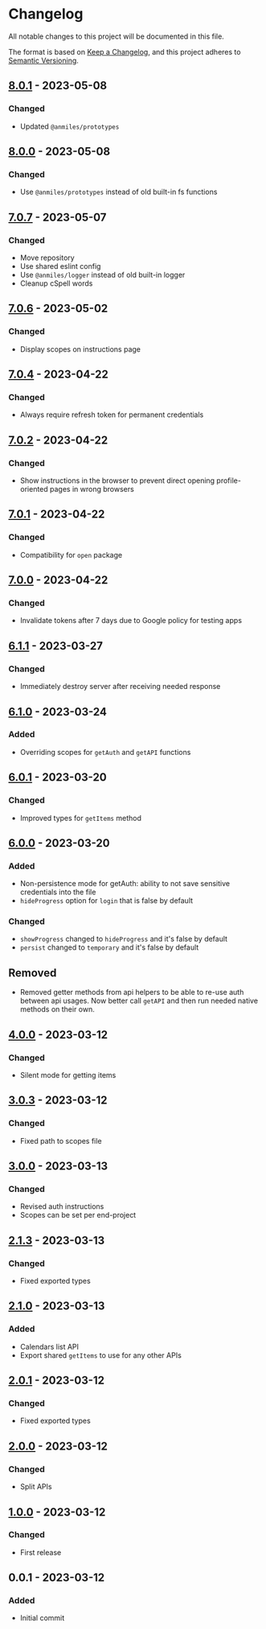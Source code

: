 # Changelog

All notable changes to this project will be documented in this file.

The format is based on [Keep a Changelog](https://keepachangelog.com/en/1.0.0/),
and this project adheres to [Semantic Versioning](https://semver.org/spec/v2.0.0.html).

## [8.0.1](../../tags/v8.0.1) - 2023-05-08
### Changed
- Updated `@anmiles/prototypes`

## [8.0.0](../../tags/v8.0.0) - 2023-05-08
### Changed
- Use `@anmiles/prototypes` instead of old built-in fs functions

## [7.0.7](../../tags/v7.0.7) - 2023-05-07
### Changed
- Move repository
- Use shared eslint config
- Use `@anmiles/logger` instead of old built-in logger
- Cleanup cSpell words

## [7.0.6](../../tags/v7.0.6) - 2023-05-02
### Changed
- Display scopes on instructions page

## [7.0.4](../../tags/v7.0.4) - 2023-04-22
### Changed
- Always require refresh token for permanent credentials

## [7.0.2](../../tags/v7.0.2) - 2023-04-22
### Changed
- Show instructions in the browser to prevent direct opening profile-oriented pages in wrong browsers

## [7.0.1](../../tags/v7.0.1) - 2023-04-22
### Changed
- Compatibility for `open` package

## [7.0.0](../../tags/v7.0.0) - 2023-04-22
### Changed
- Invalidate tokens after 7 days due to Google policy for testing apps

## [6.1.1](../../tags/v6.1.1) - 2023-03-27
### Changed
- Immediately destroy server after receiving needed response

## [6.1.0](../../tags/v6.1.0) - 2023-03-24
### Added
- Overriding scopes for `getAuth` and `getAPI` functions

## [6.0.1](../../tags/v6.0.1) - 2023-03-20
### Changed
- Improved types for `getItems` method

## [6.0.0](../../tags/v6.0.0) - 2023-03-20
### Added
- Non-persistence mode for getAuth: ability to not save sensitive credentials into the file
- `hideProgress` option for `login` that is false by default

### Changed
- `showProgress` changed to `hideProgress` and it's false by default
- `persist` changed to `temporary` and it's false by default

## Removed
- Removed getter methods from api helpers to be able to re-use auth between api usages. Now better call `getAPI` and then run needed native methods on their own.

## [4.0.0](../../tags/v4.0.0) - 2023-03-12
### Changed
- Silent mode for getting items

## [3.0.3](../../tags/v3.0.3) - 2023-03-12
### Changed
- Fixed path to scopes file

## [3.0.0](../../tags/v3.0.0) - 2023-03-13
### Changed
- Revised auth instructions
- Scopes can be set per end-project

## [2.1.3](../../tags/v2.1.3) - 2023-03-13
### Changed
- Fixed exported types

## [2.1.0](../../tags/v2.1.0) - 2023-03-13
### Added
- Calendars list API
- Export shared `getItems` to use for any other APIs

## [2.0.1](../../tags/v2.0.1) - 2023-03-12
### Changed
- Fixed exported types

## [2.0.0](../../tags/v2.0.0) - 2023-03-12
### Changed
- Split APIs

## [1.0.0](../../tags/v1.0.0) - 2023-03-12
### Changed
- First release

## 0.0.1 - 2023-03-12
### Added
- Initial commit

